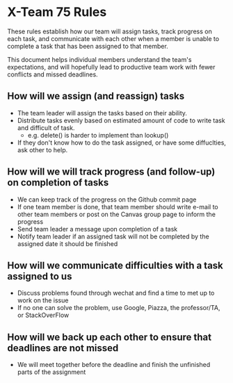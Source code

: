 # X-Team 75 Rules

These rules establish how our team will assign tasks,
track progress on each task, and communicate with each other 
when a member is unable to complete a task that has been assigned to that member.

This document helps individual members understand the team's expectations,
and will hopefully lead to productive team work with fewer conflicts
and missed deadlines.

## How will we assign (and reassign) tasks
  * The team leader will assign the tasks based on their ability.
  * Distribute tasks evenly based on estimated amount of code to write task and difficult of task.
     * e.g. delete() is harder to implement than lookup()
  * If they don't know how to do the task assigned, or have some diffuclties, ask other to help.


## How will we will track progress (and follow-up) on completion of tasks
  * We can keep track of the progress on the Github commit page
  * If one team member is done, that team member should write e-mail to other team members or post on the Canvas group page to inform the progress
  * Send team leader a message upon completion of a task
  * Notify team leader if an assigned task will not be completed by the assigned date it should be finished


## How will we communicate difficulties with a task assigned to us
  * Discuss problems found through wechat and find a time to met up to work on the issue
  * If no one can solve the problem, use Google, Piazza, the professor/TA, or StackOverFlow



## How will we back up each other to ensure that deadlines are not missed
  * We will meet together before the deadline and finish the unfinished parts of the assignment




